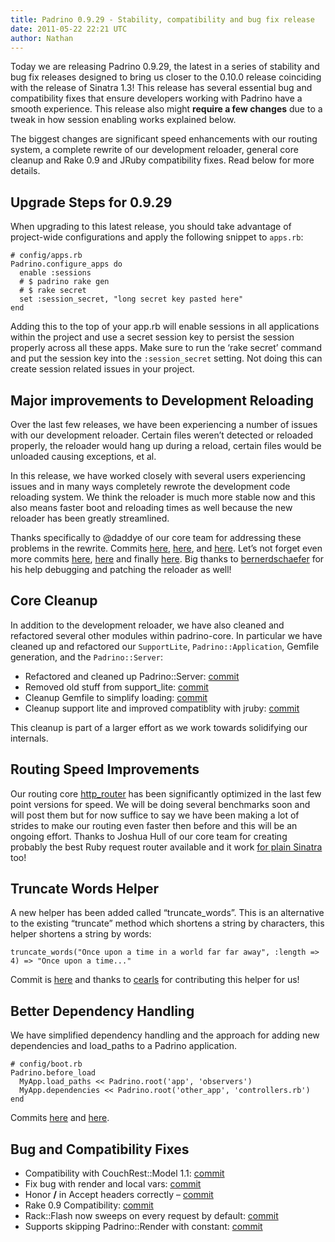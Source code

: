 ```yaml
---
title: Padrino 0.9.29 - Stability, compatibility and bug fix release
date: 2011-05-22 22:21 UTC
author: Nathan
---
```


Today we are releasing Padrino 0.9.29, the latest in a series of stability and bug fix releases designed to bring us closer to the 0.10.0 release coinciding with the release of Sinatra 1.3! This release has several essential bug and compatibility fixes that ensure developers working with Padrino have a smooth experience. This release also might **require a few changes** due to a tweak in how session enabling works explained below.

The biggest changes are significant speed enhancements with our routing system, a complete rewrite of our development reloader, general core cleanup and Rake 0.9 and JRuby compatibility fixes. Read below for more details.


## Upgrade Steps for 0.9.29

When upgrading to this latest release, you should take advantage of project-wide configurations and apply the following snippet to `apps.rb`:

    # config/apps.rb
    Padrino.configure_apps do
      enable :sessions
      # $ padrino rake gen
      # $ rake secret
      set :session_secret, "long secret key pasted here"
    end

Adding this to the top of your app.rb will enable sessions in all applications within the project and use a secret session key to persist the session properly across all these apps. Make sure to run the ‘rake secret’ command and put the session key into the `:session_secret` setting. Not doing this can create session related issues in your project.

## Major improvements to Development Reloading

Over the last few releases, we have been experiencing a number of issues with our development reloader. Certain files weren’t detected or reloaded properly, the reloader would hang up during a reload, certain files would be unloaded causing exceptions, et al.

In this release, we have worked closely with several users experiencing issues and in many ways completely rewrote the development code reloading system. We think the reloader is much more stable now and this also means faster boot and reloading times as well because the new reloader has been greatly streamlined.

Thanks specifically to @daddye of our core team for addressing these problems in the rewrite. Commits [here](https://github.com/padrino/padrino-framework/commit/7c59e2ae060246a1aa3cbe0f4cb598e7ed90033c), [here](https://github.com/padrino/padrino-framework/commit/42bdac70516df094fc639644dbbd9d0a1339e0e3), and [here](https://github.com/padrino/padrino-framework/commit/b41bf1e21cf7a8b911c691e504a4178993c9fae5). Let’s not forget even more commits [here](https://github.com/padrino/padrino-framework/commit/0122a24347402d9fd16e9c714ba890b54b1f5548), [here](https://github.com/padrino/padrino-framework/commit/47c1aba3207316fca92ecf46095f42cc5491c796) and finally [here](https://github.com/padrino/padrino-framework/commit/e0c8b3939a7ea6724d5da1e6ec2ab180855b63c4). Big thanks to [bernerdschaefer](https://github.com/bernerdschaefer) for his help debugging and patching the reloader as well!

## Core Cleanup

In addition to the development reloader, we have also cleaned and refactored several other modules within padrino-core. In particular we have cleaned up and refactored our `SupportLite`, `Padrino::Application`, Gemfile generation, and the `Padrino::Server`:

-   Refactored and cleaned up Padrino::Server: [commit](https://github.com/padrino/padrino-framework/commit/bd89dc4540a974cb26e4feeef51a08643a5bf0f8)
-   Removed old stuff from support\_lite: [commit](https://github.com/padrino/padrino-framework/commit/30e7c4a69ffc135bcc5afc9bdea21ffc2591823e)
-   Cleanup Gemfile to simplify loading: [commit](https://github.com/padrino/padrino-framework/commit/aa3a73d3de44fda32e64a65471ba448c9b8d53ab)
-   Cleanup support lite and improved compatiblity with jruby: [commit](https://github.com/padrino/padrino-framework/commit/1852a47d4406ed31cc2defd6b96516c5760c9b1f)

This cleanup is part of a larger effort as we work towards solidifying our internals.

## Routing Speed Improvements

Our routing core [http\_router](https://github.com/joshbuddy/http_router/commits/master) has been significantly optimized in the last few point versions for speed. We will be doing several benchmarks soon and will post them but for now suffice to say we have been making a lot of strides to make our routing even faster then before and this will be an ongoing effort. Thanks to Joshua Hull of our core team for creating probably the best Ruby request router available and it work [for plain Sinatra](https://github.com/joshbuddy/http_router_sinatra) too!

## Truncate Words Helper

A new helper has been added called “truncate\_words”. This is an alternative to the existing “truncate” method which shortens a string by characters, this helper shortens a string by words:

    truncate_words("Once upon a time in a world far far away", :length => 4) => "Once upon a time..."

Commit is [here](https://github.com/padrino/padrino-framework/commit/2b6778389e6b1ff9c8139b8c459b882762e2e538) and thanks to [cearls](https://github.com/cearls) for contributing this helper for us!

## Better Dependency Handling

We have simplified dependency handling and the approach for adding new dependencies and load\_paths to a Padrino application.

    # config/boot.rb
    Padrino.before_load
      MyApp.load_paths << Padrino.root('app', 'observers')
      MyApp.dependencies << Padrino.root('other_app', 'controllers.rb')
    end

Commits [here](https://github.com/padrino/padrino-framework/commit/1852a47d4406ed31cc2defd6b96516c5760c9b1f) and [here](https://github.com/padrino/padrino-framework/commit/1852a47d4406ed31cc2defd6b96516c5760c9b1f).

## Bug and Compatibility Fixes

-   Compatibility with CouchRest::Model 1.1: [commit](https://github.com/padrino/padrino-framework/commit/826077086eddf1ec3479e7e28aa033a05cfb7ba3)
-   Fix bug with render and local vars: [commit](https://github.com/padrino/padrino-framework/commit/5aeaa36ef7bd437ef05ba525288bab553ee24ca0)
-   Honor **/** in Accept headers correctly – [commit](https://github.com/padrino/padrino-framework/commit/f1fdc23b14e2b7885235319a7df971bf4a345be3)
-   Rake 0.9 Compatibility: [commit](https://github.com/padrino/padrino-framework/commit/117803feaf2ab1c61659b89364115e923f37ec75)
-   Rack::Flash now sweeps on every request by default: [commit](https://github.com/padrino/padrino-framework/commit/d433e19483dcfa63b74065b7141641c0492c5241)
-   Supports skipping Padrino::Render with constant: [commit](https://github.com/padrino/padrino-framework/commit/a9dc6f30e2e2b688a71df182c396a9fef9e71816)
